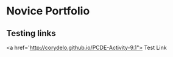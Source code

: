 # Novice Portfolio
## Testing links
<a href='http://corydelo.github.io/PCDE-Activity-9.1"> Test Link </a>
